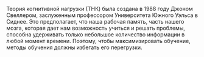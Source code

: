 Теория когнитивной нагрузки (ТНК) была создана в 1988 году Джоном Свеллером, заслуженным профессором Университета Южного Уэльса в Сиднее. Это предполагает, что наша рабочая память, часть нашего мозга, которая дает нам возможность учиться и решать проблемы, способна удерживать только небольшое количество информации в любой момент времени. Поэтому, чтобы максимизировать обучение, методы обучения должны избегать его перегрузки.
